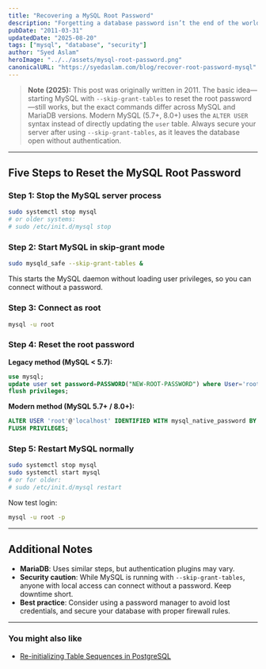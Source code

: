 ```yaml
---
title: "Recovering a MySQL Root Password"
description: "Forgetting a database password isn’t the end of the world. Here’s how to reset or recover the MySQL root password, with notes for modern MySQL versions."
pubDate: "2011-03-31"
updatedDate: "2025-08-20"
tags: ["mysql", "database", "security"]
author: "Syed Aslam"
heroImage: "../../assets/mysql-root-password.png"
canonicalURL: "https://syedaslam.com/blog/recover-root-password-mysql"
---
```


> **Note (2025):**
> This post was originally written in 2011. The basic idea—starting MySQL with `--skip-grant-tables` to reset the root password—still works, but the exact commands differ across MySQL and MariaDB versions. Modern MySQL (5.7+, 8.0+) uses the `ALTER USER` syntax instead of directly updating the `user` table.
> Always secure your server after using `--skip-grant-tables`, as it leaves the database open without authentication.

---

## Five Steps to Reset the MySQL Root Password

### Step 1: Stop the MySQL server process

```bash
sudo systemctl stop mysql
# or older systems:
# sudo /etc/init.d/mysql stop
```

### Step 2: Start MySQL in skip-grant mode

```sh
sudo mysqld_safe --skip-grant-tables &
```

This starts the MySQL daemon without loading user privileges, so you can connect without a password.

### Step 3: Connect as root

```sh
mysql -u root
```

### Step 4: Reset the root password

**Legacy method (MySQL < 5.7):**

```sql
use mysql;
update user set password=PASSWORD("NEW-ROOT-PASSWORD") where User='root';
flush privileges;
```

**Modern method (MySQL 5.7+ / 8.0+):**

```sql
ALTER USER 'root'@'localhost' IDENTIFIED WITH mysql_native_password BY 'NEW-ROOT-PASSWORD';
FLUSH PRIVILEGES;
```

### Step 5: Restart MySQL normally

```sh
sudo systemctl stop mysql
sudo systemctl start mysql
# or for older:
# sudo /etc/init.d/mysql restart
```

Now test login:

```sh
mysql -u root -p
```

---

## Additional Notes

- **MariaDB**: Uses similar steps, but authentication plugins may vary.
- **Security caution**: While MySQL is running with `--skip-grant-tables`, anyone with local access can connect without a password. Keep downtime short.
- **Best practice**: Consider using a password manager to avoid lost credentials, and secure your database with proper firewall rules.

---

### You might also like

- [Re-initializing Table Sequences in PostgreSQL](/blog/re-initializing-table-sequences-in-postgresql)
